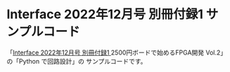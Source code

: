 # Interface 2022年12月号 別冊付録1 サンプルコード
「[Interface 2022年12月号 別冊付録1 ](https://interface.cqpub.co.jp/magazine/20221201/) 2500円ボードで始めるFPGA開発 Vol.2」の「Python で回路設計」の
サンプルコードです。
